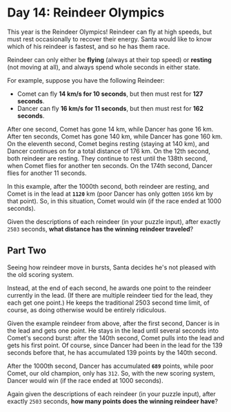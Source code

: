 # Day 14: Reindeer Olympics

This year is the Reindeer Olympics! Reindeer can fly at high speeds, but must rest occasionally to recover their energy. Santa would like to know which of his reindeer is fastest, and so he has them race.

Reindeer can only either be **flying** (always at their top speed) or **resting** (not moving at all), and always spend whole seconds in either state.

For example, suppose you have the following Reindeer:

* Comet can fly **14 km/s for 10 seconds**, but then must rest for **127 seconds**.
* Dancer can fly **16 km/s for 11 seconds**, but then must rest for **162 seconds**.

After one second, Comet has gone 14 km, while Dancer has gone 16 km. After ten seconds, Comet has gone 140 km, while Dancer has gone 160 km. On the eleventh second, Comet begins resting (staying at 140 km), and Dancer continues on for a total distance of 176 km. On the 12th second, both reindeer are resting. They continue to rest until the 138th second, when Comet flies for another ten seconds. On the 174th second, Dancer flies for another 11 seconds.

In this example, after the 1000th second, both reindeer are resting, and Comet is in the lead at **`1120`** km (poor Dancer has only gotten `1056` km by that point). So, in this situation, Comet would win (if the race ended at 1000 seconds).

Given the descriptions of each reindeer (in your puzzle input), after exactly `2503` seconds, **what distance has the winning reindeer traveled**?

## Part Two

Seeing how reindeer move in bursts, Santa decides he's not pleased with the old scoring system.

Instead, at the end of each second, he awards one point to the reindeer currently in the lead. (If there are multiple reindeer tied for the lead, they each get one point.) He keeps the traditional 2503 second time limit, of course, as doing otherwise would be entirely ridiculous.

Given the example reindeer from above, after the first second, Dancer is in the lead and gets one point. He stays in the lead until several seconds into Comet's second burst: after the 140th second, Comet pulls into the lead and gets his first point. Of course, since Dancer had been in the lead for the 139 seconds before that, he has accumulated 139 points by the 140th second.

After the 1000th second, Dancer has accumulated **`689`** points, while poor Comet, our old champion, only has `312`. So, with the new scoring system, Dancer would win (if the race ended at 1000 seconds).

Again given the descriptions of each reindeer (in your puzzle input), after exactly `2503` seconds, **how many points does the winning reindeer have**?
